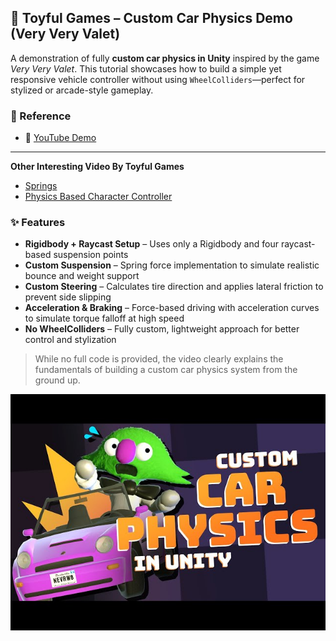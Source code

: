 ## 🔧 Toyful Games – Custom Car Physics Demo (Very Very Valet)

A demonstration of fully **custom car physics in Unity** inspired by the game *Very Very Valet*. This tutorial showcases how to build a simple yet responsive vehicle controller without using `WheelColliders`—perfect for stylized or arcade-style gameplay.

### 🔗 Reference
- 🎥 [YouTube Demo](https://www.youtube.com/watch?v=CdPYlj5uZeI)
---
**Other Interesting Video By Toyful Games**
- [Springs](https://www.youtube.com/watch?v=bFOAipGJGA0)
- [Physics Based Character Controller](https://www.youtube.com/watch?v=qdskE8PJy6Q)

### ✨ Features
- **Rigidbody + Raycast Setup** – Uses only a Rigidbody and four raycast-based suspension points
- **Custom Suspension** – Spring force implementation to simulate realistic bounce and weight support
- **Custom Steering** – Calculates tire direction and applies lateral friction to prevent side slipping
- **Acceleration & Braking** – Force-based driving with acceleration curves to simulate torque falloff at high speed
- **No WheelColliders** – Fully custom, lightweight approach for better control and stylization

> While no full code is provided, the video clearly explains the fundamentals of building a custom car physics system from the ground up.

![thumbnail](../resources/thumbnails/ToyfulGames.jpg)
